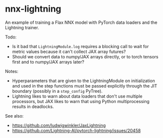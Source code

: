 # nnx-lightning

An example of training a Flax NNX model with PyTorch data loaders and the Lightning trainer.

Todo:

- Is it bad that `LightningModule.log` requires a blocking call to wait for metric values because it can't collect JAX array futures?
- Should we convert data to numpy/JAX arrays directly, or to torch tensors first and to numpy/JAX arrays later?

Notes:

- Hyperparameters that are given to the LightningModule on initialization and used in the step functions must be passed explicitly through the JIT boundary (possibly in a `step_config` PyTree).
- Lightning likes to warn about data loaders that don't use multiple processors, but JAX likes to warn that using Python multiprocessing results in deadlocks.

See also:

- https://github.com/ludwigwinkler/JaxLightning
- https://github.com/Lightning-AI/pytorch-lightning/issues/20458
